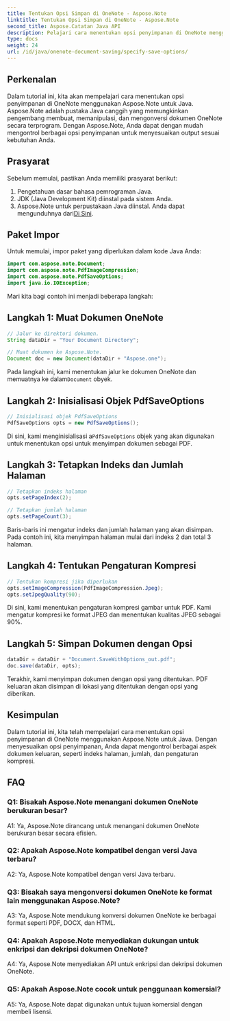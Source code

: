 ```yaml
---
title: Tentukan Opsi Simpan di OneNote - Aspose.Note
linktitle: Tentukan Opsi Simpan di OneNote - Aspose.Note
second_title: Aspose.Catatan Java API
description: Pelajari cara menentukan opsi penyimpanan di OneNote menggunakan Aspose.Note untuk Java. Sesuaikan pengaturan indeks, jumlah, dan kompresi halaman dengan mudah.
type: docs
weight: 24
url: /id/java/onenote-document-saving/specify-save-options/
---
```

## Perkenalan

Dalam tutorial ini, kita akan mempelajari cara menentukan opsi penyimpanan di OneNote menggunakan Aspose.Note untuk Java. Aspose.Note adalah pustaka Java canggih yang memungkinkan pengembang membuat, memanipulasi, dan mengonversi dokumen OneNote secara terprogram. Dengan Aspose.Note, Anda dapat dengan mudah mengontrol berbagai opsi penyimpanan untuk menyesuaikan output sesuai kebutuhan Anda.

## Prasyarat

Sebelum memulai, pastikan Anda memiliki prasyarat berikut:

1. Pengetahuan dasar bahasa pemrograman Java.
2. JDK (Java Development Kit) diinstal pada sistem Anda.
3.  Aspose.Note untuk perpustakaan Java diinstal. Anda dapat mengunduhnya dari[Di Sini](https://releases.aspose.com/note/java/).

## Paket Impor

Untuk memulai, impor paket yang diperlukan dalam kode Java Anda:

```java
import com.aspose.note.Document;
import com.aspose.note.PdfImageCompression;
import com.aspose.note.PdfSaveOptions;
import java.io.IOException;
```

Mari kita bagi contoh ini menjadi beberapa langkah:

## Langkah 1: Muat Dokumen OneNote

```java
// Jalur ke direktori dokumen.
String dataDir = "Your Document Directory";

// Muat dokumen ke Aspose.Note.
Document doc = new Document(dataDir + "Aspose.one");
```

 Pada langkah ini, kami menentukan jalur ke dokumen OneNote dan memuatnya ke dalam`Document` obyek.

## Langkah 2: Inisialisasi Objek PdfSaveOptions

```java
// Inisialisasi objek PdfSaveOptions
PdfSaveOptions opts = new PdfSaveOptions();
```

 Di sini, kami menginisialisasi a`PdfSaveOptions` objek yang akan digunakan untuk menentukan opsi untuk menyimpan dokumen sebagai PDF.

## Langkah 3: Tetapkan Indeks dan Jumlah Halaman

```java
// Tetapkan indeks halaman
opts.setPageIndex(2);

// Tetapkan jumlah halaman
opts.setPageCount(3);
```

Baris-baris ini mengatur indeks dan jumlah halaman yang akan disimpan. Pada contoh ini, kita menyimpan halaman mulai dari indeks 2 dan total 3 halaman.

## Langkah 4: Tentukan Pengaturan Kompresi

```java
// Tentukan kompresi jika diperlukan
opts.setImageCompression(PdfImageCompression.Jpeg);
opts.setJpegQuality(90);
```

Di sini, kami menentukan pengaturan kompresi gambar untuk PDF. Kami mengatur kompresi ke format JPEG dan menentukan kualitas JPEG sebagai 90%.

## Langkah 5: Simpan Dokumen dengan Opsi

```java
dataDir = dataDir + "Document.SaveWithOptions_out.pdf";
doc.save(dataDir, opts);
```

Terakhir, kami menyimpan dokumen dengan opsi yang ditentukan. PDF keluaran akan disimpan di lokasi yang ditentukan dengan opsi yang diberikan.

## Kesimpulan

Dalam tutorial ini, kita telah mempelajari cara menentukan opsi penyimpanan di OneNote menggunakan Aspose.Note untuk Java. Dengan menyesuaikan opsi penyimpanan, Anda dapat mengontrol berbagai aspek dokumen keluaran, seperti indeks halaman, jumlah, dan pengaturan kompresi.

## FAQ

### Q1: Bisakah Aspose.Note menangani dokumen OneNote berukuran besar?

A1: Ya, Aspose.Note dirancang untuk menangani dokumen OneNote berukuran besar secara efisien.

### Q2: Apakah Aspose.Note kompatibel dengan versi Java terbaru?

A2: Ya, Aspose.Note kompatibel dengan versi Java terbaru.

### Q3: Bisakah saya mengonversi dokumen OneNote ke format lain menggunakan Aspose.Note?

A3: Ya, Aspose.Note mendukung konversi dokumen OneNote ke berbagai format seperti PDF, DOCX, dan HTML.

### Q4: Apakah Aspose.Note menyediakan dukungan untuk enkripsi dan dekripsi dokumen OneNote?

A4: Ya, Aspose.Note menyediakan API untuk enkripsi dan dekripsi dokumen OneNote.

### Q5: Apakah Aspose.Note cocok untuk penggunaan komersial?

A5: Ya, Aspose.Note dapat digunakan untuk tujuan komersial dengan membeli lisensi.